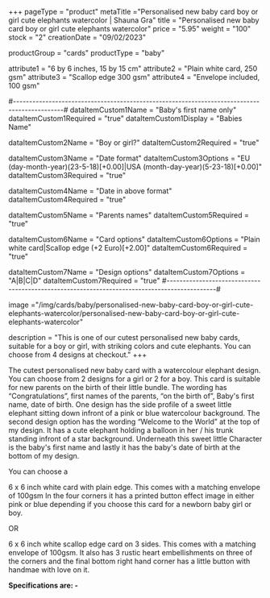 +++
pageType = "product"
metaTitle ="Personalised new baby card boy or girl cute elephants watercolor | Shauna Gra"
title = "Personalised new baby card boy or girl cute elephants watercolor"
price = "5.95"
weight = "100"
stock = "2"
creationDate = "09/02/2023"

productGroup = "cards"
productType = "baby"

attribute1 = "6 by 6 inches, 15 by 15 cm" 
attribute2 = "Plain white card, 250 gsm"
attribute3 = "Scallop edge 300 gsm"
attribute4 = "Envelope included, 100 gsm"

#---------------------------------------------------------------------------------------------#
dataItemCustom1Name = "Baby's first name only"
dataItemCustom1Required = "true"
dataItemCustom1Display = "Babies Name"

dataItemCustom2Name = "Boy or girl?"
dataItemCustom2Required = "true"

dataItemCustom3Name = "Date format"
dataItemCustom3Options = "EU (day-month-year)(23-5-18)[+0.00]|USA (month-day-year)(5-23-18)[+0.00]"
dataItemCustom3Required = "true"

dataItemCustom4Name = "Date in above format"
dataItemCustom4Required = "true"

dataItemCustom5Name = "Parents names"
dataItemCustom5Required = "true"

dataItemCustom6Name = "Card options"
dataItemCustom6Options = "Plain white card|Scallop edge (+2 Euro)[+2.00]"
dataItemCustom6Required = "true"

dataItemCustom7Name = "Design options"
dataItemCustom7Options = "A|B|C|D"
dataItemCustom7Required = "true"
#---------------------------------------------------------------------------------------------#
 
image ="/img/cards/baby/personalised-new-baby-card-boy-or-girl-cute-elephants-watercolor/personalised-new-baby-card-boy-or-girl-cute-elephants-watercolor"
 
description = "This is one of our cutest personalised new baby cards, suitable for a boy or girl, with striking colors and cute elephants. You can choose from 4 designs at checkout."
+++

The cutest personalised new baby card with a watercolour elephant design. You can choose from 2 designs for a girl or 2 for a boy. This card is suitable for new parents on the birth of their little bundle. The wording has “Congratulations”, first names of the parents, “on the birth of”, Baby's first name, date of birth. One design has the side profile of a sweet little elephant sitting down infront of a pink or blue watercolour background. The second design option has the wording “Welcome to the World” at the top of my design. It has a cute elephant holding a balloon in her / his trunk standing infront of a star background. Underneath this sweet little Character is the baby's first name and lastly it has the baby's date of birth at the bottom of my design.

You can choose a

6 x 6 inch white card with plain edge. This comes with a matching envelope of 100gsm In the four corners it has a printed button effect image in either pink or blue depending if you choose this card for a newborn baby girl or boy.

OR

6 x 6 inch white scallop edge card on 3 sides. This comes with a matching envelope of 100gsm. It also has 3 rustic heart embellishments on three of the corners and the final bottom right hand corner has a little button with handmae with love on it.

**Specifications are: -**

